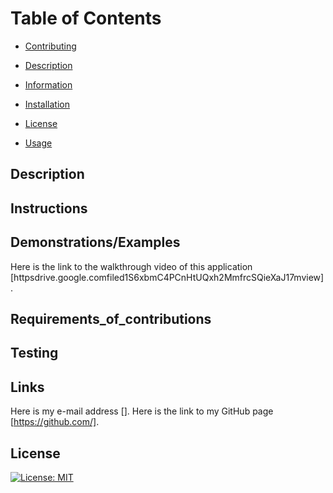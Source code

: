 
  # 

  # Table of Contents

  - [Contributing](#Requirements_of_contributions)

  - [Description](#Description)

  - [Information](#Links)

  - [Installation](#Instructions)

  - [License](#License)

  - [Usage](#Demonstrations/Examples)

  

  ## Description
  
  
  
  ## Instructions
  
  
  
  ## Demonstrations/Examples
  Here is the link to the walkthrough video of this application [httpsdrive.google.comfiled1S6xbmC4PCnHtUQxh2MmfrcSQieXaJ17mview].
  
    
  ## Requirements_of_contributions
  
  
  
  ## Testing
  
  
  
  ## Links
  
  Here is my e-mail address [].
  Here is the link to my GitHub page [https://github.com/].
  
  
  ## License 
  
  [![License: MIT](https://img.shields.io/badge/License-MIT-yellow.svg)](https://opensource.org/licenses/MIT)
   